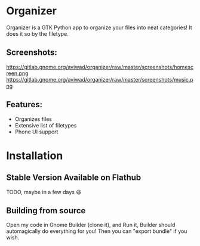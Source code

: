 # Organizer
Organizer is a GTK Python app to organize your files into neat categories! It does it so by the filetype.

## Screenshots:
<image>https://gitlab.gnome.org/aviwad/organizer/raw/master/screenshots/homescreen.png</image>
<image>https://gitlab.gnome.org/aviwad/organizer/raw/master/screenshots/music.png</image>

## Features:
* Organizes files
* Extensive list of filetypes
* Phone UI support

# Installation
## Stable Version Available on Flathub
TODO, maybe in a few days 😃️

## Building from source
Open my code in Gnome Builder (clone it), and Run it, Builder should automagically do everything for you! Then you can "export bundle" if you wish.
